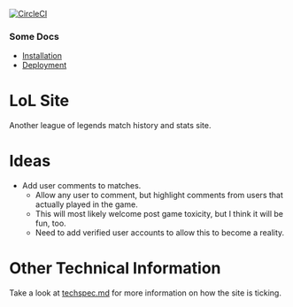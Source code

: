
[![CircleCI](https://circleci.com/gh/brianjp93/lolsite.svg?style=svg&circle-token=3e958dc79cdd1106457fbc9f5f4015662c447e95)](https://circleci.com/gh/brianjp93/lolsite)

### Some Docs
* [Installation](/docs/installation.md)
* [Deployment](/docs/deployment.md)


# LoL Site

Another league of legends match history and stats site.

# Ideas

* Add user comments to matches.
    * Allow any user to comment, but highlight comments from
    users that actually played in the game.
    * This will most likely welcome post game toxicity, but I think it will be fun, too.
    * Need to add verified user accounts to allow this to become a reality.


# Other Technical Information

Take a look at [techspec.md](techspec.md) for more information on how the site is ticking.
